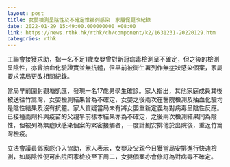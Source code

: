 ```yaml
---
layout: post
title: 女嬰檢測呈陰性及不確定惟被列感染　家屬促更改紀錄
date: 2022-01-29 15:49:00.000000000 +08:00
link: https://news.rthk.hk/rthk/ch/component/k2/1631231-20220129.htm
categories: rthk
---
```


工聯會接獲求助，指一名不足1歲女嬰曾對新冠病毒檢測呈不確定，但之後的檢測呈陰性，亦曾抽血化驗證實並無抗體，但早前被衞生署列作無症狀感染個案，家屬要求當局更改相關紀錄。

當局早前圍封觀塘凱匯，發現一名17歲男學生確診。家人指出，其他家庭成員其後被送往竹篙灣，女嬰檢測結果曾為不確定，女嬰之後兩次在醫院檢測及抽血化驗均是陰性結果及沒有抗體。家人質疑當局未有將女嬰重新定義為對病毒呈陰性反應。已接種兩劑科興疫苗的父親早前樣本結果亦為不確定，之後兩次檢測結果同為陰性，但被列為無症狀感染個案的緊密接觸者，一度計劃安排他於出院後，重返竹篙灣檢疫。

立法會議員鄧家彪介入協助，家人表示，女嬰及父親今日獲當局安排進行快速檢測，如屬陰性便可出院回家檢疫至下周二，女嬰個案亦會修訂為對病毒不確定。
